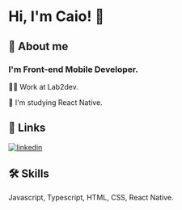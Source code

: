 
# Hi, I'm Caio! 👋


## 🚀 About me
### I'm Front-end Mobile Developer.


👩‍💻 Work at Lab2dev.

🧠 I'm studying React Native.


## 🔗 Links
[![linkedin](https://img.shields.io/badge/linkedin-0A66C2?style=for-the-badge&logo=linkedin&logoColor=white)](https://www.linkedin.com/in/caio-marinho-melo-b7921920b/)



## 🛠 Skills
Javascript, Typescript, HTML, CSS, React Native.


